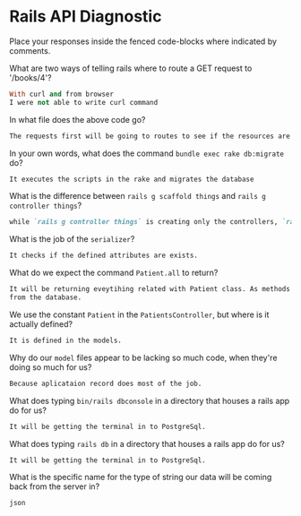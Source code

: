 # Rails API Diagnostic

Place your responses inside the fenced code-blocks where indicated by comments.


What are two ways of telling rails where to route a GET request to '/books/4'?

```rb
With curl and from browser
I were not able to write curl command 
```

In what file does the above code go?

```md
The requests first will be going to routes to see if the resources are defined, Then it will be going to controller, to modals and modals will be looking into database.
```

In your own words, what does the command `bundle exec rake db:migrate` do?

```md
It executes the scripts in the rake and migrates the database
```

What is the difference between `rails g scaffold things` and
`rails g controller things`?

```md
while `rails g controller things` is creating only the controllers, `rails g scaffold things` will be creating routes, controllers and models
```

What is the job of the `serializer`?

```md
It checks if the defined attributes are exists.
```

What do we expect the command `Patient.all` to return?

```md
It will be returning eveytihing related with Patient class. As methods and data
from the database.
```

We use the constant `Patient` in the `PatientsController`, but where is it
actually defined?

```md
It is defined in the models.
```

Why do our `model` files appear to be lacking so much code, when they're doing
so much for us?

```md
Because aplicataion record does most of the job.
```

What does typing `bin/rails dbconsole` in a directory that houses a rails app do for
us?

```md
It will be getting the terminal in to PostgreSql.
```

What does typing `rails db` in a directory that houses a rails app do for us?

```md
It will be getting the terminal in to PostgreSql.
```

What is the specific name for the type of string our data will be coming back
from the server in?

```md
json
```
